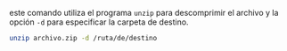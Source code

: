 este comando utiliza el programa  `unzip`  para descomprimir el archivo y la opción `-d` para especificar la carpeta de destino.
```bash
unzip archivo.zip -d /ruta/de/destino
```

